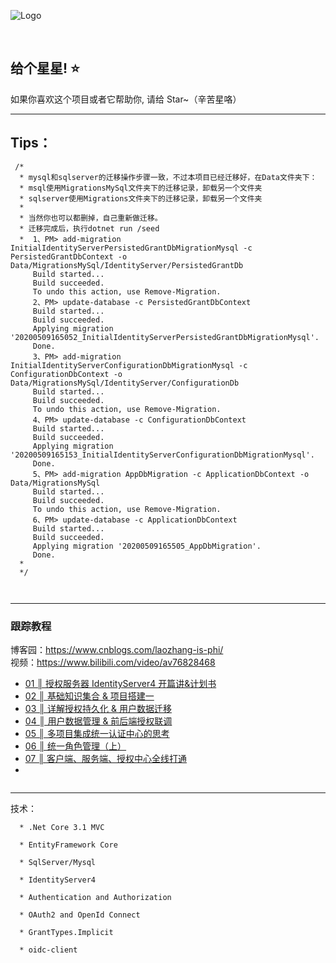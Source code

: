 ﻿
![Logo](https://github.com/anjoy8/Blog.IdentityServer/blob/master/Blog.IdentityServer/wwwroot/logofull.png)

&nbsp;
&nbsp;

## 给个星星! ⭐️
如果你喜欢这个项目或者它帮助你, 请给 Star~（辛苦星咯）

*********************************************************

## Tips：
```
 /*
  * mysql和sqlserver的迁移操作步骤一致，不过本项目已经迁移好，在Data文件夹下：
  * msql使用MigrationsMySql文件夹下的迁移记录，卸载另一个文件夹
  * sqlserver使用Migrations文件夹下的迁移记录，卸载另一个文件夹
  * 
  * 当然你也可以都删掉，自己重新做迁移。
  * 迁移完成后，执行dotnet run /seed
  *  1、PM> add-migration InitialIdentityServerPersistedGrantDbMigrationMysql -c PersistedGrantDbContext -o Data/MigrationsMySql/IdentityServer/PersistedGrantDb 
     Build started...
     Build succeeded.
     To undo this action, use Remove-Migration.
     2、PM> update-database -c PersistedGrantDbContext
     Build started...
     Build succeeded.
     Applying migration '20200509165052_InitialIdentityServerPersistedGrantDbMigrationMysql'.
     Done.
     3、PM> add-migration InitialIdentityServerConfigurationDbMigrationMysql -c ConfigurationDbContext -o Data/MigrationsMySql/IdentityServer/ConfigurationDb
     Build started...
     Build succeeded.
     To undo this action, use Remove-Migration.
     4、PM> update-database -c ConfigurationDbContext
     Build started...
     Build succeeded.
     Applying migration '20200509165153_InitialIdentityServerConfigurationDbMigrationMysql'.
     Done.
     5、PM> add-migration AppDbMigration -c ApplicationDbContext -o Data/MigrationsMySql
     Build started...
     Build succeeded.
     To undo this action, use Remove-Migration.
     6、PM> update-database -c ApplicationDbContext
     Build started...
     Build succeeded.
     Applying migration '20200509165505_AppDbMigration'.
     Done.
  * 
  */



```


*****************************************************
### 跟踪教程


博客园：https://www.cnblogs.com/laozhang-is-phi/  
视频：https://www.bilibili.com/video/av76828468  

<ul>
<li><a id="post_title_link_10483922" href="https://www.cnblogs.com/laozhang-is-phi/p/10483922.html">01 ║ 授权服务器 IdentityServer4 开篇讲&amp;计划书</a></li>
<li><a id="post_title_link_10529982" href="https://www.cnblogs.com/laozhang-is-phi/p/10529982.html">02 ║ 基础知识集合 &amp; 项目搭建一</a></li>
<li><a id="post_title_link_10660403" href="https://www.cnblogs.com/laozhang-is-phi/p/10660403.html">03 ║ 详解授权持久化 &amp; 用户数据迁移</a></li>
<li><a id="post_title_link_10911438" href="https://www.cnblogs.com/laozhang-is-phi/p/10911438.html">04 ║ 用户数据管理 &amp; 前后端授权联调</a></li>
<li><a class="entry" href="https://www.cnblogs.com/laozhang-is-phi/p/11844395.html" target="_blank">05 ║ 多项目集成统一认证中心的思考</a></li>
<li><a class="entry" href="https://www.cnblogs.com/laozhang-is-phi/p/rolemanager-one.html" target="_blank">06 ║ 统一角色管理（上）</a>&nbsp;</li>
<li><a class="entry" href="https://www.cnblogs.com/laozhang-is-phi/p/vue-core-ids.html" target="_blank">07 ║ 客户端、服务端、授权中心全线打通</a>&nbsp;</li>
<li></li>
</ul>

```
```



**************************************************************

  技术：

      * .Net Core 3.1 MVC
      
      * EntityFramework Core
      
      * SqlServer/Mysql

      * IdentityServer4

      * Authentication and Authorization

      * OAuth2 and OpenId Connect

      * GrantTypes.Implicit

      * oidc-client
      
      



 
